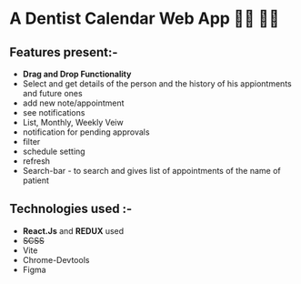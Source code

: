 # __A Dentist Calendar Web App__ :health_worker: :woman_health_worker:

## __Features present__:-
 - **Drag and Drop Functionality**
 - Select and get details of the person and the history of his appiontments and future ones
 - add new note/appointment
 - see notifications
 - List, Monthly, Weekly Veiw
 - notification for pending approvals
 - filter
 - schedule setting
 - refresh 
 - Search-bar - to search and gives list of appointments of the name of patient
    



## __Technologies used__ :-
 - __React.Js__ and __REDUX__ used
 - ~~SCSS~~
 - Vite
 - Chrome-Devtools
 - Figma
    